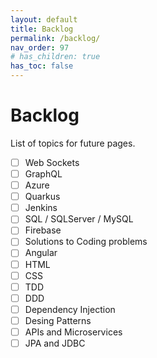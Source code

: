 ```yaml
---
layout: default
title: Backlog
permalink: /backlog/
nav_order: 97
# has_children: true
has_toc: false
---
```


# Backlog

List of topics for future pages.

- [ ] Web Sockets
- [ ] GraphQL
- [ ] Azure
- [ ] Quarkus
- [ ] Jenkins
- [ ] SQL / SQLServer / MySQL
- [ ] Firebase
- [ ] Solutions to Coding problems
- [ ] Angular
- [ ] HTML
- [ ] CSS
- [ ] TDD
- [ ] DDD
- [ ] Dependency Injection
- [ ] Desing Patterns
- [ ] APIs and Microservices
- [ ] JPA and JDBC